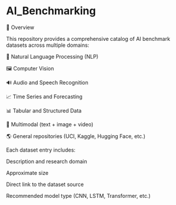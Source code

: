 # AI_Benchmarking

📘 Overview

This repository provides a comprehensive catalog of AI benchmark datasets across multiple domains:

🧠 Natural Language Processing (NLP)

🖼️ Computer Vision

🔊 Audio and Speech Recognition

📈 Time Series and Forecasting

📊 Tabular and Structured Data

🎥 Multimodal (text + image + video)

🌎 General repositories (UCI, Kaggle, Hugging Face, etc.)


Each dataset entry includes:

Description and research domain

Approximate size

Direct link to the dataset source

Recommended model type (CNN, LSTM, Transformer, etc.)
